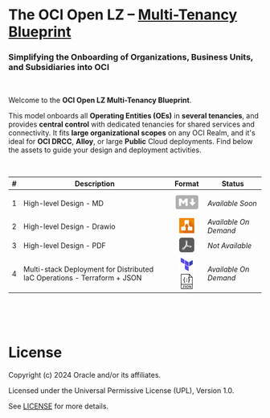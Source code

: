 # **The OCI Open LZ &ndash; [Multi-Tenancy Blueprint](#)**

### Simplifying the Onboarding of Organizations, Business Units, and Subsidiaries into OCI

&nbsp;  

Welcome to the **OCI Open LZ Multi-Tenancy Blueprint**. 

This model onboards all **Operating Entities (OEs)** in **several tenancies**, and provides **central control** with dedicated tenancies for shared services and connectivity. It fits **large organizational scopes** on any OCI Realm, and it's ideal for **OCI DRCC**, **Alloy**, or large **Public** Cloud deployments. Find below the assets to guide your design and deployment activities.


&nbsp; 

| # | Description | Format   | Status |  
|---|---|:-:|---|
| 1 | High-level Design - MD | <img src="../../commons/images/icon_md_grayed.jpg" width="45">  |  *Available Soon* |
| 2 | High-level Design - Drawio | <img src="../../commons/images/icon_drawio.jpg" width="30"> | *Available On Demand*
| 3 | High-level Design - PDF | <img src="../../commons/images/icon_pdf_grayed.jpg" width="30"> | *Not Available* |
| 4 | Multi-stack Deployment for Distributed IaC Operations - Terraform + JSON |  <img src="../../commons/images/icon_terraform.jpg" width="32"><img src="../../commons/images/icon_json.jpg" width="30">  | *Available On Demand* |


&nbsp; 

&nbsp; 

# License

Copyright (c) 2024 Oracle and/or its affiliates.

Licensed under the Universal Permissive License (UPL), Version 1.0.

See [LICENSE](/LICENSE.txt) for more details.
